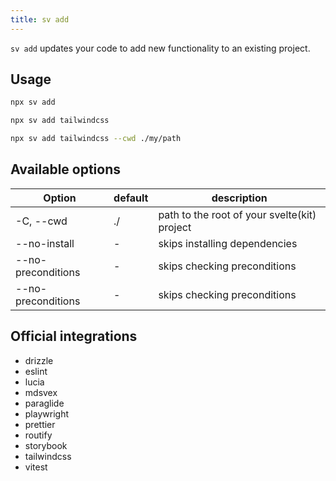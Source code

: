 ```yaml
---
title: sv add
---
```


`sv add` updates your code to add new functionality to an existing project.

## Usage

```bash
npx sv add
```

```bash
npx sv add tailwindcss
```

```bash
npx sv add tailwindcss --cwd ./my/path
```

## Available options

| Option             | default | description                                  |
| ------------------ | ------- | -------------------------------------------- |
| -C, --cwd          | ./      | path to the root of your svelte(kit) project |
| --no-install       | -       | skips installing dependencies                |
| --no-preconditions | -       | skips checking preconditions                 |
| --no-preconditions | -       | skips checking preconditions                 |

## Official integrations

- drizzle
- eslint
- lucia
- mdsvex
- paraglide
- playwright
- prettier
- routify
- storybook
- tailwindcss
- vitest
